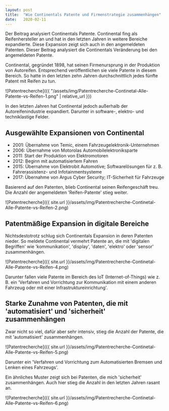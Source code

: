 ```yaml
---
layout: post
title:  "Wie Continentals Patente und Firmenstrategie zusammenhängen"
date:   2020-02-11
---
```

Der Beitrag analysiert Continentals Patente. Continental fing als Reifenhersteller an und hat in den letzten Jahren in weitere Bereiche expandierte. Diese Expansion zeigt sich auch in den angemeldeten Patenten. Dieser Beitrag analysiert die Continentals Veränderung bei den angemeldeten Patente.

Continental, gegründet 1898, hat seinen Firmenursprung in der Produktion von Autoreifen. Entsprechend veröffentlichen sie viele Patente in diesem Bereich. So hatte in den letzten zehn Jahren durchschnittlich jedes fünfte Patent mit Reifen zu tun.

![Patentrecherche]({{ "/assets/img/Patentrecherche-Continetal-Alle-Patente-vs-Reifen-1.png" | relative_url }})



In den letzten Jahren hat Continental jedoch außerhalb der Autoreifenindustrie expandiert. Darunter in software-, elektro- und techniklastige Felder.

## Ausgewählte Expansionen von Continental

* 2001: Übernahme von Temic, einem Fahrzeugelektronik-Unternehmen
* 2006: Übernahme von Motorolas Automobilelektroniksparte
* 2011: Start der Produktion von Elektromotoren
* 2012: Beginn mit automatisiertem Fahren
* 2015: Übernahme von Elektrobit Automotive; Softwarelösungen für z. B. Fahrerassistenz- und Infotainmentsysteme
* 2017: Übernahme von Argus Cyber Security; IT-Sicherheit für Fahrzeuge

Basierend auf den Patenten, blieb Continental seinen Reifengeschäft treu. Die Anzahl der angemeldeten 'Reifen-Patente' stieg weiter.

![Patentrecherche]({{ site.url }}/assets/img/Patentrecherche-Continetal-Alle-Patente-vs-Reifen-2.png)



## Patentmäßige Expansion in digitale Bereiche
Nichtsdestotrotz schlug sich Continentals Expansion in deren Patenten nieder. So meldete Continental vermehrt Patente an, die mit 'digitalen Begriffen' wie 'kommunikation', 'display', 'daten', 'elektro' oder 'sensor' zusammenhängen.


![Patentrecherche]({{ site.url }}/assets/img/Patentrecherche-Continetal-Alle-Patente-vs-Reifen-4.png)

Darunter fallen viele Patente im Bereich des IoT (Internet-of-Things) wie z. B. ein 'Verfahren und Vorrichtung zur Kommunikation mit einem anderen Fahrzeug oder mit einer Infrastruktureinrichtung'.


## Starke Zunahme von Patenten, die mit 'automatisiert' und 'sicherheit' zusammenhängen



Zwar nicht so viel, dafür aber sehr intensiv, stieg die Anzahl der Patente, die mit 'automatisiert' zusammenhängen.

![Patentrecherche]({{ site.url }}/assets/img/Patentrecherche-Continetal-Alle-Patente-vs-Reifen-5.png)

Darunter ein 'Verfahren und Vorrichtung zum Automatisierten Bremsen und Lenken eines Fahrzeugs'.

Ein ähnliches Muster zeigt sich bei Patenten, die mich 'sicherheit' zusammenhängen. Auch hier stieg die Anzahl in den letzten Jahren rasant an.

![Patentrecherche]({{ site.url }}/assets/img/Patentrecherche-Continetal-Alle-Patente-vs-Reifen-6.png)

































